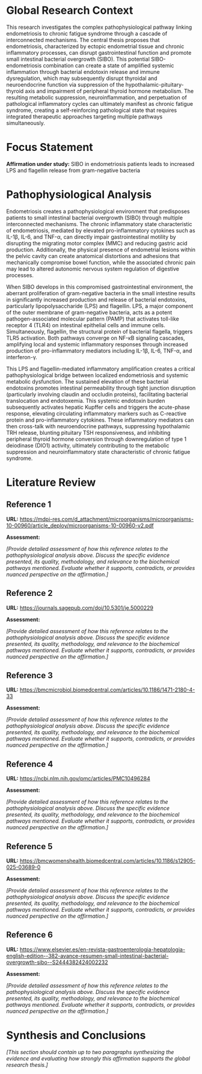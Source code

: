 # Global Research Context

This research investigates the complex pathophysiological pathway linking endometriosis to chronic fatigue syndrome through a cascade of interconnected mechanisms. The central thesis proposes that endometriosis, characterized by ectopic endometrial tissue and chronic inflammatory processes, can disrupt gastrointestinal function and promote small intestinal bacterial overgrowth (SIBO). This potential SIBO-endometriosis combination can create a state of amplified systemic inflammation through bacterial endotoxin release and immune dysregulation, which may subsequently disrupt thyroidal and neuroendocrine function via suppression of the hypothalamic-pituitary-thyroid axis and impairment of peripheral thyroid hormone metabolism. The resulting metabolic suppression, neuroinflammation, and perpetuation of pathological inflammatory cycles can ultimately manifest as chronic fatigue syndrome, creating a self-reinforcing pathological state that requires integrated therapeutic approaches targeting multiple pathways simultaneously.

# Focus Statement

**Affirmation under study:** SIBO in endometriosis patients leads to increased LPS and flagellin release from gram-negative bacteria

# Pathophysiological Analysis

Endometriosis creates a pathophysiological environment that predisposes patients to small intestinal bacterial overgrowth (SIBO) through multiple interconnected mechanisms. The chronic inflammatory state characteristic of endometriosis, mediated by elevated pro-inflammatory cytokines such as IL-1β, IL-6, and TNF-α, can directly impair gastrointestinal motility by disrupting the migrating motor complex (MMC) and reducing gastric acid production. Additionally, the physical presence of endometrial lesions within the pelvic cavity can create anatomical distortions and adhesions that mechanically compromise bowel function, while the associated chronic pain may lead to altered autonomic nervous system regulation of digestive processes.

When SIBO develops in this compromised gastrointestinal environment, the aberrant proliferation of gram-negative bacteria in the small intestine results in significantly increased production and release of bacterial endotoxins, particularly lipopolysaccharide (LPS) and flagellin. LPS, a major component of the outer membrane of gram-negative bacteria, acts as a potent pathogen-associated molecular pattern (PAMP) that activates toll-like receptor 4 (TLR4) on intestinal epithelial cells and immune cells. Simultaneously, flagellin, the structural protein of bacterial flagella, triggers TLR5 activation. Both pathways converge on NF-κB signaling cascades, amplifying local and systemic inflammatory responses through increased production of pro-inflammatory mediators including IL-1β, IL-6, TNF-α, and interferon-γ.

This LPS and flagellin-mediated inflammatory amplification creates a critical pathophysiological bridge between localized endometriosis and systemic metabolic dysfunction. The sustained elevation of these bacterial endotoxins promotes intestinal permeability through tight junction disruption (particularly involving claudin and occludin proteins), facilitating bacterial translocation and endotoxemia. This systemic endotoxin burden subsequently activates hepatic Kupffer cells and triggers the acute-phase response, elevating circulating inflammatory markers such as C-reactive protein and pro-inflammatory cytokines. These inflammatory mediators can then cross-talk with neuroendocrine pathways, suppressing hypothalamic TRH release, blunting pituitary TSH responsiveness, and inhibiting peripheral thyroid hormone conversion through downregulation of type 1 deiodinase (DIO1) activity, ultimately contributing to the metabolic suppression and neuroinflammatory state characteristic of chronic fatigue syndrome.

# Literature Review

## Reference 1

**URL:** https://mdpi-res.com/d_attachment/microorganisms/microorganisms-10-00960/article_deploy/microorganisms-10-00960-v2.pdf

**Assessment:**

*[Provide detailed assessment of how this reference relates to the pathophysiological analysis above. Discuss the specific evidence presented, its quality, methodology, and relevance to the biochemical pathways mentioned. Evaluate whether it supports, contradicts, or provides nuanced perspective on the affirmation.]*

## Reference 2

**URL:** https://journals.sagepub.com/doi/10.5301/je.5000229

**Assessment:**

*[Provide detailed assessment of how this reference relates to the pathophysiological analysis above. Discuss the specific evidence presented, its quality, methodology, and relevance to the biochemical pathways mentioned. Evaluate whether it supports, contradicts, or provides nuanced perspective on the affirmation.]*

## Reference 3

**URL:** https://bmcmicrobiol.biomedcentral.com/articles/10.1186/1471-2180-4-33

**Assessment:**

*[Provide detailed assessment of how this reference relates to the pathophysiological analysis above. Discuss the specific evidence presented, its quality, methodology, and relevance to the biochemical pathways mentioned. Evaluate whether it supports, contradicts, or provides nuanced perspective on the affirmation.]*

## Reference 4

**URL:** https://ncbi.nlm.nih.gov/pmc/articles/PMC10496284

**Assessment:**

*[Provide detailed assessment of how this reference relates to the pathophysiological analysis above. Discuss the specific evidence presented, its quality, methodology, and relevance to the biochemical pathways mentioned. Evaluate whether it supports, contradicts, or provides nuanced perspective on the affirmation.]*

## Reference 5

**URL:** https://bmcwomenshealth.biomedcentral.com/articles/10.1186/s12905-025-03689-0

**Assessment:**

*[Provide detailed assessment of how this reference relates to the pathophysiological analysis above. Discuss the specific evidence presented, its quality, methodology, and relevance to the biochemical pathways mentioned. Evaluate whether it supports, contradicts, or provides nuanced perspective on the affirmation.]*

## Reference 6

**URL:** https://www.elsevier.es/en-revista-gastroenterologia-hepatologia-english-edition--382-avance-resumen-small-intestinal-bacterial-overgrowth-sibo--S2444382424002232

**Assessment:**

*[Provide detailed assessment of how this reference relates to the pathophysiological analysis above. Discuss the specific evidence presented, its quality, methodology, and relevance to the biochemical pathways mentioned. Evaluate whether it supports, contradicts, or provides nuanced perspective on the affirmation.]*

# Synthesis and Conclusions

*[This section should contain up to two paragraphs synthesizing the evidence and evaluating how strongly this affirmation supports the global research thesis.]*

